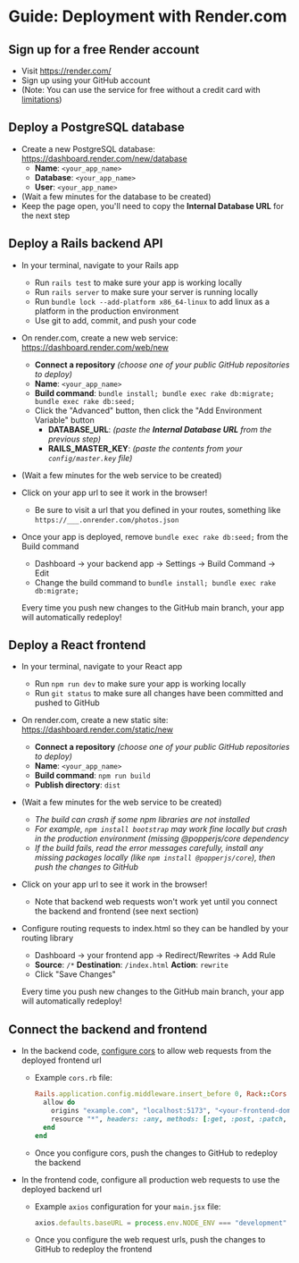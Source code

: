 # Guide: Deployment with Render.com

## Sign up for a free Render account

- Visit https://render.com/ 
- Sign up using your GitHub account
- (Note: You can use the service for free without a credit card with [limitations](https://render.com/docs/free))


## Deploy a PostgreSQL database

- Create a new PostgreSQL database: https://dashboard.render.com/new/database
  - **Name**: `<your_app_name>`
  - **Database**: `<your_app_name>`
  - **User**: `<your_app_name>`
- (Wait a few minutes for the database to be created)
- Keep the page open, you'll need to copy the **Internal Database URL** for the next step

## Deploy a Rails backend API

- In your terminal, navigate to your Rails app
  - Run `rails test` to make sure your app is working locally
  - Run `rails server` to make sure your server is running locally
  - Run `bundle lock --add-platform x86_64-linux` to add linux as a platform in the production environment
  - Use git to add, commit, and push your code
- On render.com, create a new web service: https://dashboard.render.com/web/new
  - **Connect a repository** _(choose one of your public GitHub repositories to deploy)_
  - **Name**: `<your_app_name>`
  - **Build command**: `bundle install; bundle exec rake db:migrate; bundle exec rake db:seed;`
  - Click the "Advanced" button, then click the "Add Environment Variable" button
    - **DATABASE_URL**: _(paste the **Internal Database URL** from the previous step)_
    - **RAILS_MASTER_KEY**: _(paste the contents from your `config/master.key` file)_
- (Wait a few minutes for the web service to be created)
- Click on your app url to see it work in the browser!
  - Be sure to visit a url that you defined in your routes, something like `https://___.onrender.com/photos.json`
- Once your app is deployed, remove `bundle exec rake db:seed;` from the Build command
  - Dashboard -> your backend app -> Settings -> Build Command -> Edit
  - Change the build command to `bundle install; bundle exec rake db:migrate;`

  Every time you push new changes to the GitHub main branch, your app will automatically redeploy!

## Deploy a React frontend

- In your terminal, navigate to your React app
  - Run `npm run dev` to make sure your app is working locally
  - Run `git status` to make sure all changes have been committed and pushed to GitHub
- On render.com, create a new static site: https://dashboard.render.com/static/new
  - **Connect a repository** _(choose one of your public GitHub repositories to deploy)_
  - **Name**: `<your_app_name>`
  - **Build command**: `npm run build`
  - **Publish directory**: `dist`
- (Wait a few minutes for the web service to be created)
  - _The build can crash if some npm libraries are not installed_
  - _For example, `npm install bootstrap` may work fine locally but crash in the production environment (missing @popperjs/core dependency_
  - _If the build fails, read the error messages carefully, install any missing packages locally (like `npm install @popperjs/core`), then push the changes to GitHub_
- Click on your app url to see it work in the browser!
  - Note that backend web requests won't work yet until you connect the backend and frontend (see next section)
- Configure routing requests to index.html so they can be handled by your routing library
  - Dashboard -> your frontend app -> Redirect/Rewrites -> Add Rule
  - **Source**: `/*` **Destination**: `/index.html` **Action**: `rewrite`
  - Click "Save Changes"

  Every time you push new changes to the GitHub main branch, your app will automatically redeploy!

## Connect the backend and frontend
- In the backend code, [configure cors](https://gist.github.com/peterxjang/77d6243cf85103b027a56b401b62b289) to allow web requests from the deployed frontend url
  - Example `cors.rb` file:
    ```ruby
    Rails.application.config.middleware.insert_before 0, Rack::Cors do
      allow do
        origins "example.com", "localhost:5173", "<your-frontend-domain>"
        resource "*", headers: :any, methods: [:get, :post, :patch, :put, :delete]
      end
    end
    ```
   - Once you configure cors, push the changes to GitHub to redeploy the backend

- In the frontend code, configure all production web requests to use the deployed backend url
  - Example `axios` configuration for your `main.jsx` file:
    ```javascript
    axios.defaults.baseURL = process.env.NODE_ENV === "development" ? "http://localhost:3000" : "<your-backend-url>";
    ```
   - Once you configure the web request urls, push the changes to GitHub to redeploy the frontend
